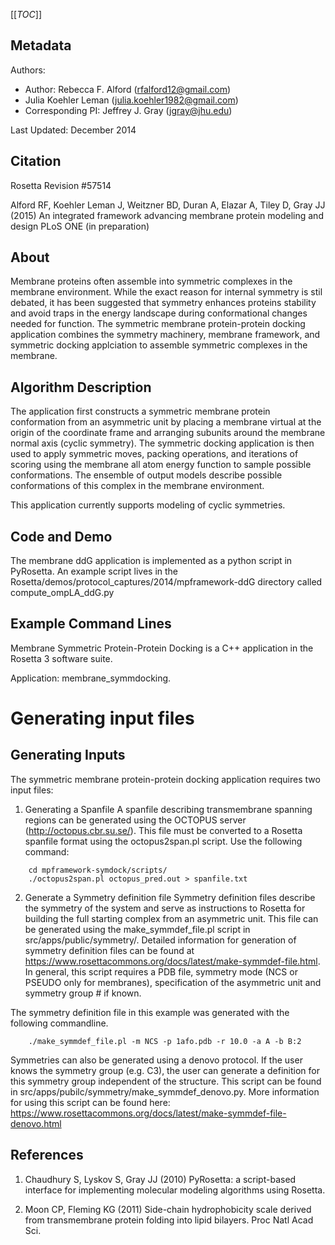 [[_TOC_]]

## Metadata

Authors: 
 - Author: Rebecca F. Alford ([rfalford12@gmail.com](rfalford12@gmail.com))
 - Julia Koehler Leman ([julia.koehler1982@gmail.com](julia.koehler1982@gmail.com))
 - Corresponding PI: Jeffrey J. Gray ([jgray@jhu.edu](jgray@jhu.edu))

Last Updated: December 2014

## Citation
Rosetta Revision #57514

Alford RF, Koehler Leman J, Weitzner BD, Duran A, Elazar A, Tiley D, Gray JJ (2015)
An integrated framework advancing membrane protein modeling and design
PLoS ONE (in preparation) 

## About
Membrane proteins often assemble into symmetric complexes in the membrane environment. While the exact reason for internal symmetry is stil debated, it has been suggested that symmetry enhances proteins stability and avoid traps in the energy landscape during conformational changes needed for function. The symmetric membrane protein-protein docking application combines the symmetry machinery, membrane framework, and symmetric docking applciation to assemble symmetric complexes in the membrane. 

## Algorithm Description
The application first constructs a symmetric membrane protein conformation from an asymmetric unit by placing a membrane virtual at the origin of the coordinate frame and arranging subunits around the membrane normal axis (cyclic symmetry). The symmetric docking application is then used to apply symmetric moves, packing operations, and iterations of scoring using the membrane all atom energy function to sample possible conformations. The ensemble of output models describe possible conformations of this complex in the membrane environment. 

This application currently supports modeling of cyclic symmetries. 

## Code and Demo
The membrane ddG application is implemented as a python script in PyRosetta. An example script lives in the Rosetta/demos/protocol_captures/2014/mpframework-ddG directory called compute_ompLA_ddG.py

## Example Command Lines
Membrane Symmetric Protein-Protein Docking is a C++ application in the Rosetta 3 software suite. 

Application: membrane_symmdocking.<platform-exe> 

# Generating input files
## Generating Inputs
The symmetric membrane protein-protein docking application requires two input files: 

1. Generating a Spanfile
A spanfile describing transmembrane spanning regions can be generated using the OCTOPUS server (http://octopus.cbr.su.se/). This file must be converted to a Rosetta spanfile format using the
octopus2span.pl script. Use the following command: 

```
    cd mpframework-symdock/scripts/
    ./octopus2span.pl octopus_pred.out > spanfile.txt
```

  2. Generate a Symmetry definition file
  Symmetry definition files describe the symmetry of the system and serve as instructions to Rosetta for building the full starting complex from an asymmetric unit. This file can be generated using the 
  make_symmdef_file.pl script in src/apps/public/symmetry/. Detailed information for generation of symmetry definition files can be found at https://www.rosettacommons.org/docs/latest/make-symmdef-file.html. In general, this script requires a PDB file, symmetry mode (NCS or PSEUDO only for membranes), specification of the asymmetric unit and symmetry group # if known. 

  The symmetry definition file in this example was generated with the following commandline. 

```
    ./make_symmdef_file.pl -m NCS -p 1afo.pdb -r 10.0 -a A -b B:2 
```

  Symmetries can also be generated using a denovo protocol. If the user knows the symmetry group (e.g. C3), 
  the user can generate a definition for this symmetry group independent of the structure. This script can 
  be found in src/apps/pubilc/symmetry/make_symmdef_denovo.py. More information for using this script can 
  be found here: https://www.rosettacommons.org/docs/latest/make-symmdef-file-denovo.html

## References
1. Chaudhury S, Lyskov S, Gray JJ (2010) PyRosetta: a script-based interface for implementing molecular modeling algorithms using Rosetta.

2.  Moon CP, Fleming KG (2011) Side-chain hydrophobicity scale derived from transmembrane protein folding into lipid bilayers. Proc Natl Acad Sci. 